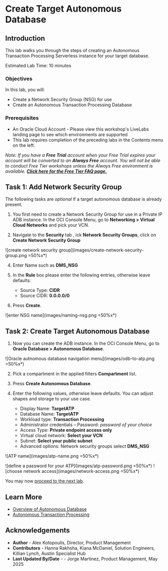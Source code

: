 # Create Target Autonomous Database

## Introduction

This lab walks you through the steps of creating an Autonomous Transaction Processing Serverless instance for your target database.

  [](youtube:c-DUIePFKco)

Estimated Lab Time: 10 minutes

### Objectives

In this lab, you will:
* Create a Network Security Group (NSG) for use
* Create an Autonomous Transaction Processing Database

### Prerequisites

* An Oracle Cloud Account - Please view this workshop's LiveLabs landing page to see which environments are supported
* This lab requires completion of the preceding labs in the Contents menu on the left.

*Note: If you have a **Free Trial** account when your Free Trial expires your account will be converted to an **Always Free** account. You will not be able to conduct Free Tier workshops unless the Always Free environment is available. **[Click here for the Free Tier FAQ page.](https://www.oracle.com/cloud/free/faq.html)***

## Task 1: Add Network Security Group

The following tasks are *optional* if a target autonomous database is already present.

1. You first need to create a Network Security Group for use in a Private IP ADB instance. In the OCI Console Menu, go to **Networking > Virtual Cloud Networks**   and pick your VCN.

2. Navigate to the **Security** tab , ick **Network Security Groups**, click on **Create Network Security Group**

  ![create network security group](images/create-network-security-group.png =50%x*)

4. Enter Name such as **DMS\_NSG** 

5. In the **Rule** box please enter the following entries, otherwise leave defaults:
    - Source Type: **CIDR**
    - Source CIDR: **0.0.0.0/0**

6. Press **Create**.

  ![enter NSG name](images/naming-nsg.png =50%x*)

## Task 2: Create Target Autonomous Database

1. Now you can create the ADB instance. In the OCI Console Menu, go to **Oracle Database > Autonomous Database**.

  ![Oracle autnomous database navigation menu](images/odb-to-atp.png =50%x*)

2. Pick a compartment in the applied filters **Compartment** list.

3. Press **Create Autonomous Database**.

4. Enter the following values, otherwise leave defaults. You can adjust shapes and storage to your use case.
    - Display Name: **TargetATP**
    - Database Name: **TargetATP**
    - Workload type: **Transaction Processing**
    - Administrator credentials – Password: *password of your choice*
    - Access Type: **Private endpoint access only**
    - Virtual cloud network: **Select your VCN**
    - Subnet: **Select your public subnet**
    - Advanced options: Network security groups select **DMS_NSG**

  ![ATP name](images/atp-name.png =50%x*)

  ![define a password for your ATP](images/atp-password.png =50%x*)
  ![choose network access](images/network-access.png =50%x*)

 
You may now [proceed to the next lab](#next).

## Learn More

* [Overview of Autonomous Database](https://docs.oracle.com/en-us/iaas/Content/Database/Concepts/adboverview.htm)
* [Autonomous Transaction Processing](https://docs.oracle.com/en/cloud/paas/atp-cloud/index.html)

## Acknowledgements
* **Author** - Alex Kotopoulis, Director, Product Management
* **Contributors** -  Hanna Rakhsha, Kiana McDaniel, Solution Engineers, Killian Lynch, Austin Specialist Hub
* **Last Updated By/Date** - - Jorge Martinez, Product Management, May 2025
